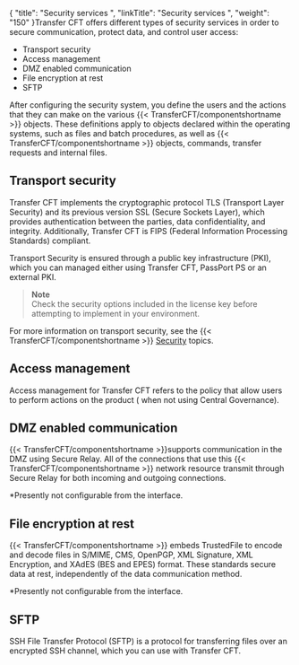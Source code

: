 {
    "title": "Security  services ",
    "linkTitle": "Security services ",
    "weight": "150"
}Transfer CFT offers different types of security services in order to secure communication, protect data, and control user access:

-   Transport security
-   Access management
-   DMZ enabled communication
-   File encryption at rest
-   SFTP

After configuring the security system, you define the users and the
actions that they can make on the various  {{< TransferCFT/componentshortname  >}} objects. These definitions apply to objects declared within the operating
systems, such as files and batch procedures, as well as  {{< TransferCFT/componentshortname  >}}
objects, commands, transfer requests and internal files.

<span id="Transport_Security"></span>

## Transport security

Transfer CFT implements the cryptographic protocol TLS (Transport Layer Security) and its previous version SSL (Secure Sockets Layer),  which provides  authentication between the parties, data confidentiality, and integrity.  Additionally, Transfer CFT is FIPS (Federal Information Processing Standards) compliant.

Transport Security is ensured through a public key infrastructure (PKI), which you can managed either using Transfer CFT, PassPort PS or an external PKI.

> **Note**  
> Check the security options
> included in the license key before attempting to implement in your environment.

For more information on transport security, see the {{< TransferCFT/componentshortname  >}} [Security](../../transport_security_start_here) topics.

## Access management

Access management for Transfer CFT refers to the policy that allow users to perform actions on the product ( when not using Central Governance).

## DMZ enabled communication

{{< TransferCFT/componentshortname  >}}supports communication in the DMZ using  Secure Relay. All of the connections that use this {{< TransferCFT/componentshortname  >}} network resource transmit through Secure Relay for both incoming and outgoing connections.

\*Presently not configurable from the interface.

## File encryption at rest

{{< TransferCFT/componentshortname  >}} embeds TrustedFile  to encode and decode files in S/MIME, CMS,  OpenPGP, XML Signature, XML Encryption, and XAdES (BES and EPES) format. These standards secure data at rest, independently of the data communication method.

\*Presently not configurable from the interface.

## SFTP

SSH File Transfer Protocol (SFTP) is a protocol for transferring files over an encrypted SSH channel, which you can use with Transfer CFT.

